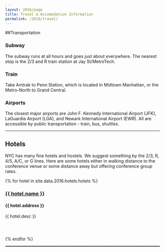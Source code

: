 ```yaml
---
layout: 2016/page
title: Travel & Accomodation Information
permalink: /2016/travel/
---
```



##Transportation

<div class="row">
	<div class="col-lg-4 col-md-4 col-sm-4 proc">
		<h3><i class="fa fa-flag-o"></i> Subway</h3>
		<p>The subway runs at all hours and goes just about everywhere. The nearest stop is the 2/3 and R train station at Jay St/MetroTech.</p>
	</div>
	<div class="col-lg-4 col-md-4 col-sm-4 proc">
		<h3><i class="fa fa-flag-o"></i> Train</h3>
		<p>Take Amtrak to Penn Station, which is located in Midtown Manhattan, or the Metro-North to Grand Central.</p>
	</div>
	<div class="col-lg-4 col-md-4 col-sm-4 proc">
		<h3><i class="fa fa-plane"></i> Airports</h3>
		<p>The closest major airports are John F. Kennedy International Airport (JFK), LaGuardia Airport (LGA), and Newark International Airport (EWR). All are accessible by public transportation - train, bus, shuttles.</p>
	</div>
</div>

<hr>

## Hotels

NYC has many fine hotels and hostels. We suggest something by the 2/3, R, 4/5, A/C, or G lines.  Here are some hotels either in walking distance to the conference venue or some distance away but offering conference group rates.

<div id="hotels">
	<div class="container">
		<div class="row">
{% for hotel in site.data.2016.hotels.hotels %}
			<div class="col-lg-4 col-md-4 col-sm-4 col-xs-4">
			<h3>
				<i class="fa fa-building-o"></i> 
				<a href="{{ hotel.url }}">{{ hotel.name }}</a>
			</h3>
			<h4>{{ hotel.address }}</h4>
			<p style="min-height:60px;"> 
			{{ hotel.desc }}
			</p>
			</div>
{% endfor %}
		</div><! --/row --> 
	</div><! --/container -->
</div>

<hr style="border:1px dotted #efefee "/>
